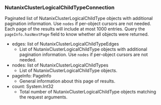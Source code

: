 ### NutanixClusterLogicalChildTypeConnection
Paginated list of NutanixClusterLogicalChildType objects with additional pagination information. Use `nodes` if per-object cursors are not needed. Each page of the results will include at most 1000 entries. Query the `pageInfo.hasNextPage` field to know whether all objects were returned.

- edges: list of NutanixClusterLogicalChildTypeEdges
  - List of NutanixClusterLogicalChildType objects with additional pagination information. Use `nodes` if per-object cursors are not needed.
- nodes: list of NutanixClusterLogicalChildTypes
  - List of NutanixClusterLogicalChildType objects.
- pageInfo: PageInfo
  - General information about this page of results.
- count: System.Int32
  - Total number of NutanixClusterLogicalChildType objects matching the request arguments.
